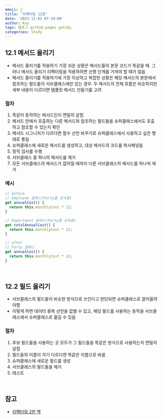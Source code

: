 ```yaml
---
emoji: 👋
title: '리팩터링 12장'
date: '2023-11-03 07:19:00'
author: Kay
tags: 블로그 github-pages gatsby
categories: Study
---
```


## 12.1 메서드 올리기

- 메서드 올리기를 적용하기 가장 쉬운 상황은 메서드들의 본문 코드가 똑같을 때. 그러나 메서드 올리기 리팩터링을 적용하려면 선행 단계를 거쳐야 할 때가 많음
- 메서드 올리기를 적용하기에 가장 이상하고 복잡한 상황은 해당 메서드의 본문에서 참조하는 필드들이 서브클래스에만 있는 경우. 두 메서드의 전체 흐름은 비슷하지만 세부 내용이 다르다면 템플릿 메서드 만들기를 고려

### 절차

1. 똑같이 동작하는 메서드인지 면밀히 살핌
2. 메서드 안에서 호출하는 다른 메서드와 참조하는 필드들을 슈퍼클래스에서도 호출하고 참조할 수 있는지 확인
3. 메서드 시그니처가 다르다면 함수 선언 바꾸기로 슈퍼클래스에서 사용하고 싶은 형태로 통일
4. 슈퍼클래스에 새로운 메서드를 생성하고, 대상 메서드의 코드를 복사해넣음
5. 정적 검사를 수행
6. 서브클래스 중 하나의 메서드를 제거
7. 모든 서브클래스의 메서드가 없어질 때까지 다른 서브클래스의 메서드를 하나씩 제거

### 예시

```ts
// before
// Employee 클래스(Party를 상속함)
get annualCost() {
  return this.monthlyCost * 12;
}

// Department 클래스(Party를 상속함)
get totalAnnualCost() {
  return this.monthlyCost * 12;
}
```

```ts
// after
// Party 클래스
get annualCost() {
  return this.monthlyCost * 12;
}
```

<br>

## 12.2 필드 올리기

- 서브클래스의 필드들이 비슷한 방식으로 쓰인다고 판단되면 슈퍼클래스로 끌어올려야함
- 이렇게 하면 데이터 중복 선언을 없앨 수 있고, 해당 필드를 사용하는 동작을 서브클래스에서 슈퍼클래스로 옮길 수 있음

### 절차

1. 후보 필드들을 사용하는 곳 모두가 그 필드들을 똑같은 방식으로 사용하는지 면밀히 살핌
2. 필드들의 이름이 각기 다르다면 똑같은 이름으로 바꿈
3. 슈퍼클래스에 새로운 필드를 생성
4. 서브클래스의 필드들을 제거
5. 테스트

<br>

## 참고

- [리팩터링 2판 책](https://www.yes24.com/Product/Goods/89649360)

```toc

```
